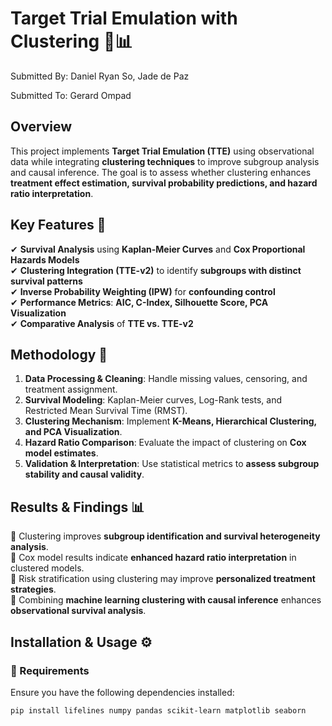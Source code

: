 # **Target Trial Emulation with Clustering** 🏥📊  

Submitted By: Daniel Ryan So, Jade de Paz

Submitted To: Gerard Ompad

## **Overview**  
This project implements **Target Trial Emulation (TTE)** using observational data while integrating **clustering techniques** to improve subgroup analysis and causal inference. The goal is to assess whether clustering enhances **treatment effect estimation, survival probability predictions, and hazard ratio interpretation**.  

## **Key Features** 🚀  
✔ **Survival Analysis** using **Kaplan-Meier Curves** and **Cox Proportional Hazards Models**  
✔ **Clustering Integration (TTE-v2)** to identify **subgroups with distinct survival patterns**  
✔ **Inverse Probability Weighting (IPW)** for **confounding control**  
✔ **Performance Metrics**: **AIC, C-Index, Silhouette Score, PCA Visualization**  
✔ **Comparative Analysis** of **TTE vs. TTE-v2**  

## **Methodology** 📌  
1. **Data Processing & Cleaning**: Handle missing values, censoring, and treatment assignment.  
2. **Survival Modeling**: Kaplan-Meier curves, Log-Rank tests, and Restricted Mean Survival Time (RMST).  
3. **Clustering Mechanism**: Implement **K-Means, Hierarchical Clustering, and PCA Visualization**.  
4. **Hazard Ratio Comparison**: Evaluate the impact of clustering on **Cox model estimates**.  
5. **Validation & Interpretation**: Use statistical metrics to **assess subgroup stability and causal validity**.  

## **Results & Findings** 📊  
🔹 Clustering improves **subgroup identification and survival heterogeneity analysis**.  
🔹 Cox model results indicate **enhanced hazard ratio interpretation** in clustered models.  
🔹 Risk stratification using clustering may improve **personalized treatment strategies**.  
🔹 Combining **machine learning clustering with causal inference** enhances **observational survival analysis**.  

## **Installation & Usage** ⚙️  
### **🔹 Requirements**  
Ensure you have the following dependencies installed:  
```bash
pip install lifelines numpy pandas scikit-learn matplotlib seaborn
